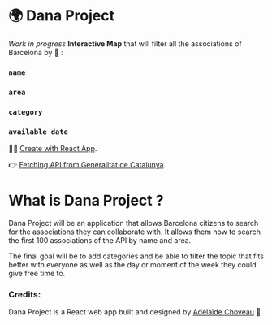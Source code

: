# 🌍 Dana Project

*Work in progress* **Interactive Map** that will filter all the associations of Barcelona by 🔎 :
### `name`
### `area`
### `category`
### `available date`

👩‍💻 [Create with React App](https://github.com/facebook/create-react-app).

👉 [Fetching API from Generalitat de Catalunya](https://opendata-ajuntament.barcelona.cat/data/ca/dataset/equipament-associacions/resource/94ed8f0c-f682-46b8-b2a4-f78697b9aa96).



# What is Dana Project ?

Dana Project will be an application that allows Barcelona citizens to search for the associations they can collaborate with.
It allows them now to search the first 100 associations of the API by name and area.

The final goal will be to add categories and be able to filter the topic that fits better with everyone as well as the day or moment of the week they could give free time to.  

### Credits: 

Dana Project is a React web app built and designed by [Adélaïde Choveau](https://github.com/AdelaideChoveau) 👋


